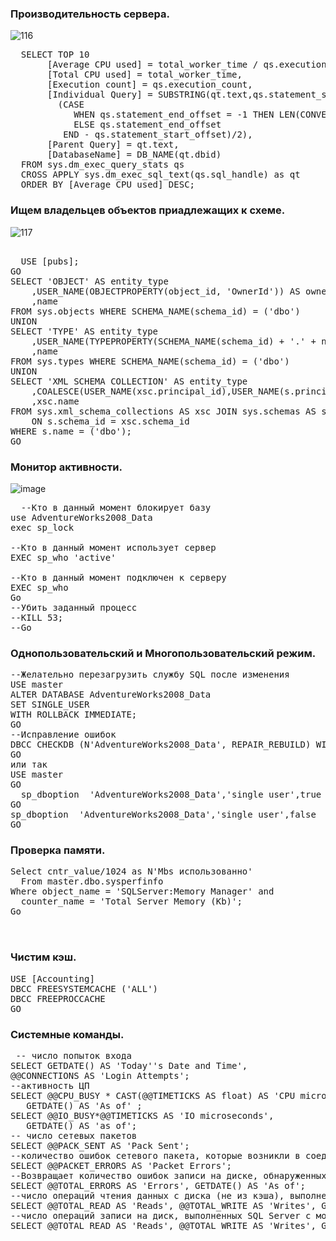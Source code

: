 ### Производительность сервера.

![116](https://github.com/tvgVita69/t-sql/assets/98489171/d482e083-cedb-424a-a0d2-de091246c804)

<pre>
  SELECT TOP 10
       [Average CPU used] = total_worker_time / qs.execution_count,
       [Total CPU used] = total_worker_time,
       [Execution count] = qs.execution_count,
       [Individual Query] = SUBSTRING(qt.text,qs.statement_start_offset/2, 
         (CASE
            WHEN qs.statement_end_offset = -1 THEN LEN(CONVERT(NVARCHAR(MAX), qt.text)) * 2 
            ELSE qs.statement_end_offset
          END - qs.statement_start_offset)/2),
       [Parent Query] = qt.text,
       [DatabaseName] = DB_NAME(qt.dbid)
  FROM sys.dm_exec_query_stats qs
  CROSS APPLY sys.dm_exec_sql_text(qs.sql_handle) as qt
  ORDER BY [Average CPU used] DESC;
</pre>

### Ищем владельцев объектов приадлежащих к схеме.

![117](https://github.com/tvgVita69/t-sql/assets/98489171/1a1c0dc2-8b57-4502-89d1-d9ef7ded1381)

<pre> 
  USE [pubs];
GO
SELECT 'OBJECT' AS entity_type
    ,USER_NAME(OBJECTPROPERTY(object_id, 'OwnerId')) AS owner_name
    ,name 
FROM sys.objects WHERE SCHEMA_NAME(schema_id) = ('dbo')
UNION 
SELECT 'TYPE' AS entity_type
    ,USER_NAME(TYPEPROPERTY(SCHEMA_NAME(schema_id) + '.' + name, 'OwnerId')) AS owner_name
    ,name 
FROM sys.types WHERE SCHEMA_NAME(schema_id) = ('dbo') 
UNION
SELECT 'XML SCHEMA COLLECTION' AS entity_type 
    ,COALESCE(USER_NAME(xsc.principal_id),USER_NAME(s.principal_id)) AS owner_name
    ,xsc.name 
FROM sys.xml_schema_collections AS xsc JOIN sys.schemas AS s
    ON s.schema_id = xsc.schema_id
WHERE s.name = ('dbo');
GO
</pre>
### Монитор активности.
![image](https://github.com/tvgVita69/t-sql/assets/98489171/06d4a601-1260-47ee-bb1f-d2aafe7f8c52)

<pre>
  --Кто в данный момент блокирует базу
use AdventureWorks2008_Data
exec sp_lock

--Кто в данный момент использует сервер 
EXEC sp_who 'active'

--Кто в данный момент подключен к серверу 
EXEC sp_who 
Go
--Убить заданный процесс
--KILL 53;
--Go
</pre>
### Однопользовательский и Многопользовательский режим.

<pre>
--Желательно перезагрузить службу SQL после изменения
USE master
ALTER DATABASE AdventureWorks2008_Data
SET SINGLE_USER
WITH ROLLBACK IMMEDIATE;
GO
--Исправление ошибок  
DBCC CHECKDB (N'AdventureWorks2008_Data', REPAIR_REBUILD) WITH NO_INFOMSGS
GO
или так
USE master 
GO
  sp_dboption  'AdventureWorks2008_Data','single user',true
GO
sp_dboption  'AdventureWorks2008_Data','single user',false
GO
</pre>
### Проверка памяти.
<pre>
Select cntr_value/1024 as N'Mbs использованно'
  From master.dbo.sysperfinfo
Where object_name = 'SQLServer:Memory Manager' and
  counter_name = 'Total Server Memory (Kb)';
Go 

  
</pre>

### Чистим кэш.
<pre>
USE [Accounting]
DBCC FREESYSTEMCACHE ('ALL')
DBCC FREEPROCCACHE
GO
</pre>
### Системные команды.
<pre>
 -- число попыток входа
SELECT GETDATE() AS 'Today''s Date and Time', 
@@CONNECTIONS AS 'Login Attempts';
--активность ЦП
SELECT @@CPU_BUSY * CAST(@@TIMETICKS AS float) AS 'CPU microseconds', 
   GETDATE() AS 'As of' ;
SELECT @@IO_BUSY*@@TIMETICKS AS 'IO microseconds', 
   GETDATE() AS 'as of';   
-- число сетевых пакетов
SELECT @@PACK_SENT AS 'Pack Sent';
--количество ошибок сетевого пакета, которые возникли в соединении SQL Server с момента последнего запуска SQL Server
SELECT @@PACKET_ERRORS AS 'Packet Errors';
--Возвращает количество ошибок записи на диске, обнаруженных SQL Server с момента последнего запуска SQL Server.
SELECT @@TOTAL_ERRORS AS 'Errors', GETDATE() AS 'As of';
--число операций чтения данных с диска (не из кэша), выполненных SQL Server с момента последнего запуска SQL Server
SELECT @@TOTAL_READ AS 'Reads', @@TOTAL_WRITE AS 'Writes', GETDATE() AS 'As of';
--число операций записи на диск, выполненных SQL Server с момента последнего запуска SQL Server
SELECT @@TOTAL_READ AS 'Reads', @@TOTAL_WRITE AS 'Writes', GETDATE() AS 'As of' 
</pre>
